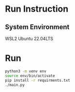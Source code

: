 # Run Instruction

## System Environment
WSL2 Ubuntu 22.04LTS

# Run
```bash
python3 -m venv env
source env/bin/activate
pip install -r requirments.txt
./main.py
```
